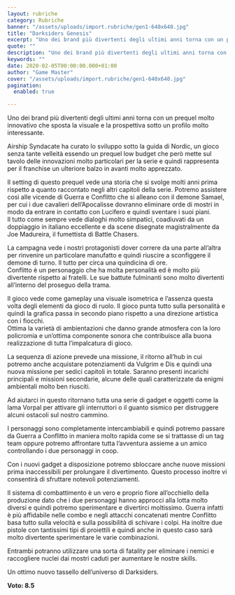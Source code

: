 ```yaml
---
layout: rubriche
category: Rubriche
banner: "/assets/uploads/import.rubriche/gen1-640x640.jpg"
title: "Darksiders Genesis"
excerpt: "Uno dei brand più divertenti degli ultimi anni torna con un prequel molto innovativo che sposta la visuale e la prospettiva sotto un profilo molto interessante. Airship Syndacate ha curato lo sviluppo sotto la guida di Nordic, un gioco senza tante velleità essendo un prequel low budget che però mette sul tavolo delle innovazioni molto [&hellip"
quote: ""
description: "Uno dei brand più divertenti degli ultimi anni torna con un prequel molto innovativo che sposta la visuale e la prospettiva sotto un profilo molto interessante. Airship Syndacate ha curato lo sviluppo sotto la guida di Nordic, un gioco senza tante velleità essendo un prequel low budget che però mette sul tavolo delle innovazioni molto [&hellip"
keywords: ""
date: 2020-02-05T00:00:00.000+01:00
author: "Game Master"
cover: "/assets/uploads/import.rubriche/gen1-640x640.jpg"
pagination:
  enabled: true

---
```


Uno dei brand più divertenti degli ultimi anni torna con un prequel molto innovativo che sposta la visuale e la prospettiva sotto un profilo molto interessante.

Airship Syndacate ha curato lo sviluppo sotto la guida di Nordic, un gioco senza tante velleità essendo un prequel low budget che però mette sul tavolo delle innovazioni molto particolari per la serie e quindi rappresenta per il franchise un ulteriore balzo in avanti molto apprezzato.

Il setting di questo prequel vede una storia che si svolge molti anni prima rispetto a quanto raccontato negli altri capitoli della serie. Potremo assistere così alle vicende di Guerra e Conflitto che si alleano con il demone Samael, per cui i due cavalieri dell’Apocalisse dovranno eliminare orde di mostri in modo da entrare in contatto con Lucifero e quindi sventare i suoi piani.  
Il tutto come sempre vede dialoghi molto simpatici, coadiuvati da un doppiaggio in italiano eccellente e da scene disegnate magistralmente da Joe Madureira, il fumettista di Battle Chasers.

La campagna vede i nostri protagonisti dover correre da una parte all’altra per rinvenire un particolare manufatto e quindi riuscire a sconfiggere il demone di turno. Il tutto per circa una quindicina di ore.  
Conflitto è un personaggio che ha molta personalità ed è molto più divertente rispetto ai fratelli. Le sue battute fulminanti sono molto divertenti all’interno del proseguo della trama.

Il gioco vede come gameplay una visuale isometrica e l’assenza questa volta degli elementi da gioco di ruolo. Il gioco punta tutto sulla personalità e quindi la grafica passa in secondo piano rispetto a una direzione artistica con i fiocchi.  
Ottima la varietà di ambientazioni che danno grande atmosfera con la loro policromia e un’ottima componente sonora che contribuisce alla buona realizzazione di tutta l’impalcatura di gioco.

La sequenza di azione prevede una missione, il ritorno all’hub in cui potremo anche acquistare potenziamenti da Vulgrim e Dis e quindi una nuova missione per sedici capitoli in totale. Saranno presenti incarichi principali e missioni secondarie, alcune delle quali caratterizzate da enigmi ambientali molto ben riusciti.

Ad aiutarci in questo ritornano tutta una serie di gadget e oggetti come la lama Vorpal per attivare gli interruttori o il guanto sismico per distruggere alcuni ostacoli sul nostro cammino.

I personaggi sono completamente intercambiabili e quindi potremo passare da Guerra a Conflitto in maniera molto rapida come se si trattasse di un tag team oppure potremo affrontare tutta l’avventura assieme a un amico controllando i due personaggi in coop.

Con i nuovi gadget a disposizione potremo sbloccare anche nuove missioni prima inaccessibili per prolungare il divertimento. Questo processo inoltre vi consentirà di sfruttare notevoli potenziamenti.

Il sistema di combattimento è un vero e proprio fiore all’occhiello della produzione dato che i due personaggi hanno approcci alla lotta molto diversi e quindi potremo sperimentare e divertirci moltissimo. Guerra infatti è più affidabile nelle combo e negli attacchi concatenati mentre Conflitto basa tutto sulla velocità e sulla possibilità di schivare i colpi. Ha inoltre due pistole con tantissimi tipi di proiettili e quindi anche in questo caso sarà molto divertente sperimentare le varie combinazioni.

Entrambi potranno utilizzare una sorta di fatality per eliminare i nemici e raccogliere nuclei dai mostri caduti per aumentare le nostre skills.

Un ottimo nuovo tassello dell’universo di Darksiders.

**Voto: 8.5**